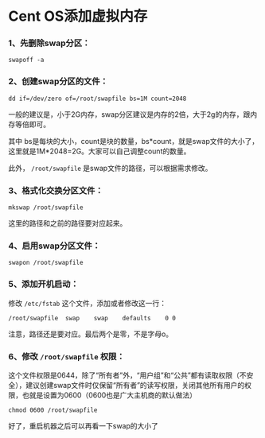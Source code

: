 # Cent OS添加虚拟内存

### 1、先删除swap分区：

```
swapoff -a
```

### 2、创建swap分区的文件：

```
dd if=/dev/zero of=/root/swapfile bs=1M count=2048
```

一般的建议是，小于2G内存，swap分区建议是内存的2倍，大于2g的内存，跟内存等倍即可。

其中 bs是每块的大小，count是块的数量，bs\*count，就是swap文件的大小了，这里就是1M\*2048=2G。大家可以自己调整count的数量。

此外， ```/root/swapfile``` 是swap文件的路径，可以根据需求修改。

### 3、格式化交换分区文件：

```
mkswap /root/swapfile
```

这里的路径和之前的路径要对应起来。

### 4、启用swap分区文件：

```
swapon /root/swapfile
```

### 5、添加开机启动：

修改 ```/etc/fstab``` 这个文件，添加或者修改这一行：

```
/root/swapfile	swap	swap	defaults	0 0
```

注意，路径还是要对应。最后两个是零，不是字母o。

### 6、修改 ```/root/swapfile``` 权限：

这个文件权限是0644，除了“所有者”外，“用户组”和“公共”都有读取权限（不安全），建议创建swap文件时仅保留“所有者”的读写权限，关闭其他所有用户的权限，也就是设置为0600（0600也是广大主机商的默认做法）

```
chmod 0600 /root/swapfile
```

好了，重启机器之后可以再看一下swap的大小了